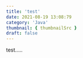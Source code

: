 ```yaml
---
title: 'test'
date: 2021-08-19 13:08:79
category: 'Java'
thumbnail: { thumbnailSrc }
draft: false
---
```


test.....
